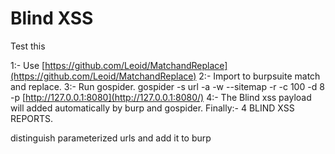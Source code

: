 # Blind XSS

Test this

1:- Use [https://github.com/Leoid/MatchandReplace](https://github.com/Leoid/MatchandReplace)
2:- Import to burpsuite match and replace.
3:- Run gospider. gospider -s url -a -w --sitemap -r -c 100 -d 8 -p [http://127.0.0.1:8080](http://127.0.0.1:8080/)
4:- The Blind xss payload will added automatically by burp and gospider.
Finally:- 4 BLIND XSS REPORTS.

distinguish parameterized urls and add it to burp